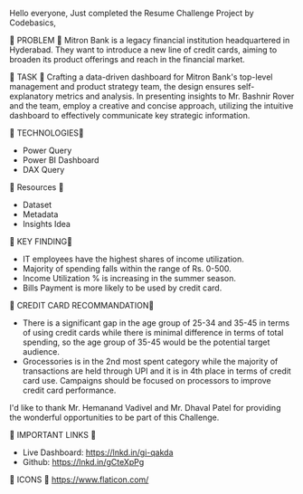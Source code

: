 Hello everyone, 
Just completed the Resume Challenge Project by Codebasics,

🌟 PROBLEM 🌟
Mitron Bank is a legacy financial institution headquartered in Hyderabad. They want to introduce a new line of credit cards, aiming to broaden its product offerings and reach in the financial market.

🌟 TASK 🌟
Crafting a data-driven dashboard for Mitron Bank's top-level management and product strategy team, the design ensures self-explanatory metrics and analysis. In presenting insights to Mr. Bashnir Rover and the team, employ a creative and concise approach, utilizing the intuitive dashboard to effectively communicate key strategic information.

🌟 TECHNOLOGIES🌟

- Power Query
- Power BI Dashboard
- DAX Query

🌟 Resources 🌟
-   Dataset 
-   Metadata
-   Insights Idea

🌟 KEY FINDING🌟
- IT employees have the highest shares of income utilization. 
- Majority of spending falls within the range of Rs. 0-500. 
- Income Utilization % is increasing in the summer season. 
- Bills Payment is more likely to be used by credit card. 

🌟 CREDIT CARD RECOMMANDATION🌟
- There is a significant gap in the age group of 25-34 and 35-45 in terms of using credit cards while there is minimal difference in terms of total spending, so the age group of 35-45 would be the potential target audience.
- Grocessories is in the 2nd most spent category while the majority of transactions are held through UPI and it is in 4th place in terms of credit card use. Campaigns should be focused on processors to improve credit card performance. 

I'd like to thank Mr. Hemanand Vadivel and Mr. Dhaval Patel for providing the wonderful opportunities to be part of this Challenge. 

🌟 IMPORTANT LINKS 🌟 
- Live Dashboard: https://lnkd.in/gi-qakda
- Github: https://lnkd.in/gCteXpPg

🌟 ICONS 🌟 
https://www.flaticon.com/